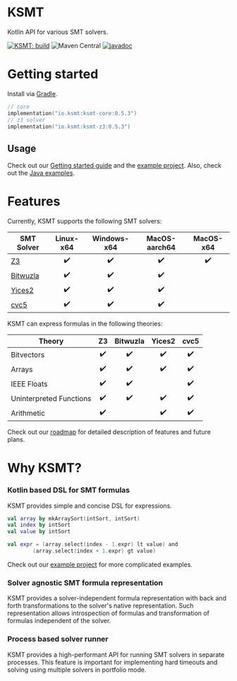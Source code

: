 # KSMT
Kotlin API for various SMT solvers.

[![KSMT: build](https://github.com/UnitTestBot/ksmt/actions/workflows/build-and-run-tests.yml/badge.svg)](https://github.com/UnitTestBot/ksmt/workflows/build-and-run-tests.yml)
![Maven Central](https://img.shields.io/maven-central/v/io.ksmt/ksmt-core)
[![javadoc](https://javadoc.io/badge2/io.ksmt/ksmt-core/javadoc.svg)](https://javadoc.io/doc/io.ksmt/ksmt-core)

# Getting started
Install via [Gradle](https://gradle.org/).

```kotlin
// core 
implementation("io.ksmt:ksmt-core:0.5.3")
// z3 solver
implementation("io.ksmt:ksmt-z3:0.5.3")
```

## Usage
Check out our [Getting started guide](docs/getting-started.md) and the [example project](examples).
Also, check out the [Java examples](examples/src/main/java).

# Features
Currently, KSMT supports the following SMT solvers:

| SMT Solver                                       |     Linux-x64      |    Windows-x64     |   MacOS-aarch64    |     MacOS-x64      |
|--------------------------------------------------|:------------------:|:------------------:|:------------------:|:------------------:|
| [Z3](https://github.com/Z3Prover/z3)             | :heavy_check_mark: | :heavy_check_mark: | :heavy_check_mark: | :heavy_check_mark: |
| [Bitwuzla](https://github.com/bitwuzla/bitwuzla) | :heavy_check_mark: | :heavy_check_mark: | :heavy_check_mark: |                    |
| [Yices2](https://github.com/SRI-CSL/yices2)      | :heavy_check_mark: | :heavy_check_mark: | :heavy_check_mark: |                    |
| [cvc5](https://github.com/cvc5/cvc5)             | :heavy_check_mark: | :heavy_check_mark: | :heavy_check_mark: |                    |

KSMT can express formulas in the following theories:

| Theory                  |         Z3         |      Bitwuzla      |       Yices2       |        cvc5        |
|-------------------------|:------------------:|:------------------:|:------------------:|:------------------:|
| Bitvectors              | :heavy_check_mark: | :heavy_check_mark: | :heavy_check_mark: | :heavy_check_mark: |
| Arrays                  | :heavy_check_mark: | :heavy_check_mark: | :heavy_check_mark: | :heavy_check_mark: |
| IEEE Floats             | :heavy_check_mark: | :heavy_check_mark: |                    | :heavy_check_mark: |
| Uninterpreted Functions | :heavy_check_mark: | :heavy_check_mark: | :heavy_check_mark: | :heavy_check_mark: |
| Arithmetic              | :heavy_check_mark: |                    | :heavy_check_mark: | :heavy_check_mark: |

Check out our [roadmap](Requirements.md) for detailed description of features and future plans.

# Why KSMT?

### Kotlin based DSL for SMT formulas
KSMT provides simple and concise DSL for expressions.
```kotlin
val array by mkArraySort(intSort, intSort)
val index by intSort
val value by intSort

val expr = (array.select(index - 1.expr) lt value) and
        (array.select(index + 1.expr) gt value)
```
Check out our [example project](examples) for more complicated examples.

### Solver agnostic SMT formula representation
KSMT provides a solver-independent formula representation
with back and forth transformations to the solver's native representation.
Such representation allows introspection of formulas and transformation of formulas 
independent of the solver.

### Process based solver runner
KSMT provides a high-performant API for running SMT solvers in separate processes.
This feature is important for implementing hard timeouts and 
solving using multiple solvers in portfolio mode.
